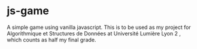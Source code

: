 # js-game
A simple game using vanilla javascript. This is to be used as my project for Algorithmique et Structures de Données at Université Lumière Lyon 2 , which counts as half my final grade. 
